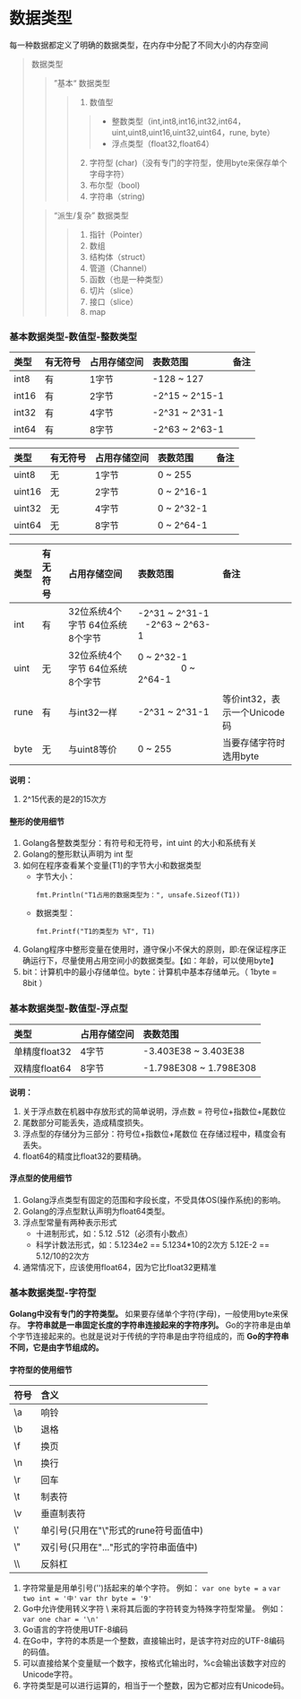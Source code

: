 # 数据类型

每一种数据都定义了明确的数据类型，在内存中分配了不同大小的内存空间

> 数据类型
> > ”基本“ 数据类型
> > > 1. 数值型
> > > > * 整数类型（int,int8,int16,int32,int64，uint,uint8,uint16,uint32,uint64，rune, byte）
> > > > * 浮点类型（float32,float64）
> > > 2. 字符型 (char)（没有专门的字符型，使用byte来保存单个字母字符）
> > > 3. 布尔型（bool)
> > > 4. 字符串（string)
>
> > “派生/复杂” 数据类型
> > > 1. 指针（Pointer）
> > > 2. 数组
> > > 3. 结构体（struct）
> > > 4. 管道（Channel）
> > > 5. 函数（也是一种类型）
> > > 6. 切片（slice）
> > > 7. 接口（slice）
> > > 8. map

### 基本数据类型-数值型-整数类型
| 类型   | 有无符号 | 占用存储空间 | 表数范围        | 备注  |
|:------|:--------|:-----------|:---------------|:-----|
| int8  | 有      | 1字节       | -128 ~ 127     |      |
| int16 | 有      | 2字节       | -2^15 ~ 2^15-1 |      |
| int32 | 有      | 4字节       | -2^31 ~ 2^31-1 |      |
| int64 | 有      | 8字节       | -2^63 ~ 2^63-1 |      |

| 类型    | 有无符号 | 占用存储空间 | 表数范围    | 备注  |
|:-------|:--------|:-----------|:-----------|:-----|
| uint8  | 无      | 1字节       | 0 ~ 255    |      |
| uint16 | 无      | 2字节       | 0 ~ 2^16-1 |      |
| uint32 | 无      | 4字节       | 0 ~ 2^32-1 |      |
| uint64 | 无      | 8字节       | 0 ~ 2^64-1 |      |

| 类型  | 有无符号 | 占用存储空间 | 表数范围    | 备注  |
|:-----|:--------|:-----------|:-----------|:-----|
| int | 有 | 32位系统4个字节 64位系统8个字节 | -2^31 ~ 2^31-1 &nbsp;&nbsp; -2^63 ~ 2^63-1 |      |
| uint | 无 | 32位系统4个字节 64位系统8个字节 | 0 ~ 2^32-1 &nbsp;&nbsp;&nbsp;&nbsp;&nbsp;&nbsp;&nbsp;&nbsp;&nbsp;&nbsp;&nbsp;&nbsp;&nbsp;&nbsp;&nbsp;&nbsp;&nbsp; 0 ~ 2^64-1 |      |
| rune | 有      | 与int32一样  | -2^31 ~ 2^31-1 | 等价int32，表示一个Unicode码 |
| byte | 无      | 与uint8等价  | 0 ~ 255 | 当要存储字符时选用byte |
**说明：**
1. 2^15代表的是2的15次方

#### 整形的使用细节
1. Golang各整数类型分：有符号和无符号，int uint 的大小和系统有关
2. Golang的整形默认声明为 int 型
3. 如何在程序查看某个变量(T1)的字节大小和数据类型
    * 字节大小：
        ```
        fmt.Println("T1占用的数据类型为：", unsafe.Sizeof(T1))
        ```
    * 数据类型：
        ```
        fmt.Printf("T1的类型为 %T", T1)
        ```
4. Golang程序中整形变量在使用时，遵守保小不保大的原则，即:在保证程序正确运行下，尽量使用占用空间小的数据类型。【如：年龄，可以使用byte】
5. bit：计算机中的最小存储单位。byte：计算机中基本存储单元。（ 1byte = 8bit ）

### 基本数据类型-数值型-浮点型
| 类型          | 占用存储空间 | 表数范围                |
|:-------------|:-----------|:-----------------------|
| 单精度float32 | 4字节       | -3.403E38 ~ 3.403E38   |
| 双精度float64 | 8字节       | -1.798E308 ~ 1.798E308 |

**说明：**
1. 关于浮点数在机器中存放形式的简单说明，浮点数 = 符号位+指数位+尾数位
2. 尾数部分可能丢失，造成精度损失。
3. 浮点型的存储分为三部分：符号位+指数位+尾数位 在存储过程中，精度会有丢失。
4. float64的精度比float32的要精确。

#### 浮点型的使用细节
1. Golang浮点类型有固定的范围和字段长度，不受具体OS(操作系统)的影响。
2. Golang的浮点型默认声明为float64类型。
3. 浮点型常量有两种表示形式
    * 十进制形式，如：5.12    .512（必须有小数点）
    * 科学计数法形式，如：5.1234e2 == 5.1234*10的2次方    5.12E-2 == 5.12/10的2次方
4. 通常情况下，应该使用float64，因为它比float32更精准

### 基本数据类型-字符型
**Golang中没有专门的字符类型。** 如果要存储单个字符(字母)，一般使用byte来保存。
**字符串就是一串固定长度的字符串连接起来的字符序列。** Go的字符串是由单个字节连接起来的。也就是说对于传统的字符串是由字符组成的，而 **Go的字符串不同，它是由字节组成的。**

#### 字符型的使用细节

| 符号 | 含义 |
|:----|:----|
| \a | 响铃 |
| \b | 退格 |
| \f | 换页 |
| \n | 换行 |
| \r | 回车 |
| \t | 制表符 |
| \v | 垂直制表符 |
| \\' | 单引号(只用在\"\\"形式的rune符号面值中) |
| \\" | 双引号(只用在\"...\"形式的字符串面值中) |
| \\\ | 反斜杠 |

1. 字符常量是用单引号('')括起来的单个字符。
    例如：
    `var one byte = a`
    `var two int = '中'`
    `var thr byte = '9'`
2. Go中允许使用转义字符 \ 来将其后面的字符转变为特殊字符型常量。
    例如：
    `var one char = '\n'`
3. Go语言的字符使用UTF-8编码
4. 在Go中，字符的本质是一个整数，直接输出时，是该字符对应的UTF-8编码的码值。
5. 可以直接给某个变量赋一个数字，按格式化输出时，%c会输出该数字对应的Unicode字符。
6. 字符类型是可以进行运算的，相当于一个整数，因为它都对应有Unicode码。



























